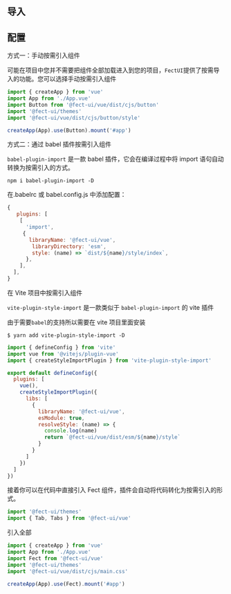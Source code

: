 ## 导入

## 配置

<fe-dot type="success" />方式一：手动按需引入组件

可能在项目中您并不需要把组件全部加载进入到您的项目，`FectUI`提供了按需导入的功能。您可以选择手动按需引入组件

```js
import { createApp } from 'vue'
import App from './App.vue'
import Button from '@fect-ui/vue/dist/cjs/button'
import '@fect-ui/themes'
import '@fect-ui/vue/dist/cjs/button/style'

createApp(App).use(Button).mount('#app')
```

<fe-dot type="warning" />方式二：通过 babel 插件按需引入组件

`babel-plugin-import` 是一款 babel 插件，它会在编译过程中将 import 语句自动转换为按需引入的方式。

```shell
npm i babel-plugin-import -D
```

在.babelrc 或 babel.config.js 中添加配置：

```javascript
{
   plugins: [
    [
      'import',
     {
       libraryName: '@fect-ui/vue',
        libraryDirectory: 'esm',
        style: (name) => `dist/${name}/style/index`,
      },
    ],
  ],
}
```

<fe-dot type="warning" />在 Vite 项目中按需引入组件

`vite-plugin-style-import` 是一款类似于 `babel-plugin-import` 的 vite 插件

由于需要`babel`的支持所以需要在 vite 项目里面安装

```shell
$ yarn add vite-plugin-style-import -D
```

```js
import { defineConfig } from 'vite'
import vue from '@vitejs/plugin-vue'
import { createStyleImportPlugin } from 'vite-plugin-style-import'

export default defineConfig({
  plugins: [
    vue(),
    createStyleImportPlugin({
      libs: [
        {
          libraryName: '@fect-ui/vue',
          esModule: true,
          resolveStyle: (name) => {
            console.log(name)
            return `@fect-ui/vue/dist/esm/${name}/style`
          }
        }
      ]
    })
  ]
})
```

接着你可以在代码中直接引入 Fect 组件，插件会自动将代码转化为按需引入的形式。

```javascript
import '@fect-ui/themes'
import { Tab, Tabs } from '@fect-ui/vue'
```

<fe-dot type="success" />引入全部

```js
import { createApp } from 'vue'
import App from './App.vue'
import Fect from '@fect-ui/vue'
import '@fect-ui/themes'
import '@fect-ui/vue/dist/cjs/main.css'

createApp(App).use(Fect).mount('#app')
```
